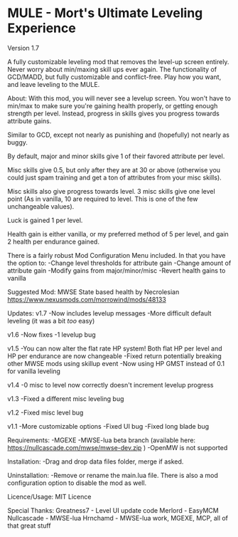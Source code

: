 # MULE - Mort's Ultimate Leveling Experience
Version 1.7

A fully customizable leveling mod that removes the level-up screen entirely. Never worry about min/maxing skill ups ever again. The functionality of GCD/MADD, but fully customizable and conflict-free. Play how you want, and leave leveling to the MULE.

About:
With this mod, you will never see a levelup screen. You won't have to min/max to make sure you're gaining health properly, or getting enough strength per level. Instead, progress in skills gives you progress towards attribute gains.

Similar to GCD, except not nearly as punishing and (hopefully) not nearly as buggy.

By default, major and minor skills give 1 of their favored attribute per level.

Misc skills give 0.5, but only after they are at 30 or above (otherwise you could just spam training and get a ton of attributes from your misc skills).

Misc skills also give progress towards level. 3 misc skills give one level point (As in vanilla, 10 are required to level. This is one of the few unchangeable values).

Luck is gained 1 per level. 

Health gain is either vanilla, or my preferred method of 5 per level, and gain 2 health per endurance gained. 

There is a fairly robust Mod Configuration Menu included. 
In that you have the option to:
-Change level thresholds for attribute gain
-Change amount of attribute gain
-Modify gains from major/minor/misc
-Revert health gains to vanilla

Suggested Mod:
MWSE State based health by Necrolesian
https://www.nexusmods.com/morrowind/mods/48133

Updates:
v1.7
-Now includes levelup messages
-More difficult default leveling (it was a bit *too* easy)

v1.6
-Now fixes -1 levelup bug

v1.5
-You can now alter the flat rate HP system! Both flat HP per level and HP per endurance are now changeable
-Fixed return potentially breaking other MWSE mods using skillup event
-Now using HP GMST instead of 0.1 for vanilla leveling

v1.4
-0 misc to level now correctly doesn't increment levelup progress

v1.3
-Fixed a different misc leveling bug

v1.2
-Fixed misc level bug

v1.1
-More customizable options
-Fixed UI bug
-Fixed long blade bug

Requirements:
-MGEXE
-MWSE-lua beta branch (available here: https://nullcascade.com/mwse/mwse-dev.zip )
-OpenMW is not supported

Installation:
-Drag and drop data files folder, merge if asked.

Uninstallation:
-Remove or rename the main.lua file. There is also a mod configuration option to disable the mod as well.

Licence/Usage:
MIT Licence

Special Thanks:
Greatness7 - Level UI update code
Merlord - EasyMCM
Nullcascade - MWSE-lua
Hrnchamd - MWSE-lua work, MGEXE, MCP, all of that great stuff
